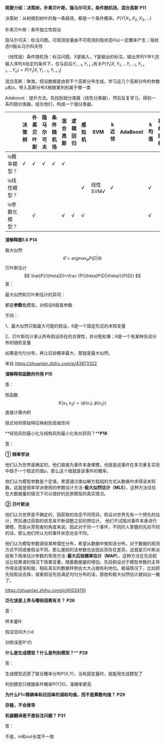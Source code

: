 **简要介绍：决策树，朴素贝叶斯，隐马尔可夫，条件随机场，混合高斯** **P11**

决策树：从树根到树叶的每一条路径，都是一个条件概率。$P(Y|X_1,X_2,X_3,...)$

朴素贝叶斯：条件独立性假设

隐马尔可夫：标注问题。可观测变量由不可观测的隐状态H以一定概率产生；隐状态H服从马尔科夫性

（线性链）条件随机场：标注问题。X是输入，Y是输出的标注。输出序列Y中$Y_i$在输入序列X给定的条件下，仅与前后$Y_{i-1},Y_{i+1}$有关$P(Y_i|X,Y_1,...Y_{i-1},Y_{i+1},...Y_n)=P(Y_i|X,Y_{i-1},Y_{i+1})$

混合高斯：聚类。假设数据是由若干个高斯分布生成，学习这几个高斯分布的参数μ和σ，带入高斯分布X根据某判别属于哪一类

Adaboost：提升方法。先找到弱分类器（线性分类器），然后反复学习，得到一系列弱分类器，组合他们，构成一个强分类器。

|                | 决策树 | 朴素贝叶斯 | 隐马尔可夫 | 条件随机场 | 混合高斯 | 逻辑回归 | 感知机 | SVM      | k近邻 | AdaBoost | k均值 | 神经网络 |
| -------------- | ------ | ---------- | ---------- | ---------- | -------- | -------- | ------ | -------- | ----- | -------- | ----- | -------- |
| is概率模型？   | √      | √          | √          | √          | √        |          |        |          |       |          |       |          |
| is线性模型？   |        |            |            |            |          |          | √      | 线性SVM√ | √     |          | √     |          |
| is参数化模型？ |        | √          |            |            | √        | √        | √      |          |       |          | √     |          |

 



**请解释图1.6** **P14**

极大似然
$$
\hat\theta=\mathop {argmax}_{\theta}P(D|\theta)
$$
贝叶斯估计
$$
\hat{P}(\theta|D)=\frac {P(\theta)P(D|\theta)}{P(D)}
$$
答：

最大似然和贝叶斯估计的异同：

都是**参数化**模型，对假设θ就是参数

不同：

1、最大似然只取最大可能的假设，θ是一个固定形式的未知变量

2、贝叶斯估计承认所有假设存在的合理性，并分配权重；θ是一个有某种先验分布的随机变量

如果是均匀分布，再让后验概率最大，那就是最大似然。

来自 <https://zhuanlan.zhihu.com/p/43873322> 





**请解释核函数的作用** **P15**

答：

核函数
$$
K(x_1,x_2)=\langle\phi(x_1),\phi(x_2)\rangle
$$
直接计算内积

隐式地将原始特征映射到高维空间

 



**经验风险最小化与结构风险最小化有何异同？****P18**

答：

 **① 频率学派**

他们认为世界是确定的。他们直接为事件本身建模，也就是说事件在多次重复实验中趋于一个稳定的值p，那么这个值就是该事件的概率。

他们认为模型参数是个定值，希望通过类似解方程组的方式从数据中求得该未知数。这就是频率学派使用的参数估计方法-**极大似然估计（MLE）**，这种方法往往在大数据量的情况下可以很好的还原模型的真实情况。

**② 贝叶斯派**

他们认为世界是不确定的，因获取的信息不同而异。假设对世界先有一个预先的估计，然后通过获取的信息来不断调整之前的预估计。 他们不试图对事件本身进行建模，而是从旁观者的角度来说。因此对于同一个事件，不同的人掌握的先验不同的话，那么他们所认为的事件状态也会不同。

他们认为模型参数源自某种潜在分布，希望从数据中推知该分布。对于数据的观测方式不同或者假设不同，那么推知的该参数也会因此而存在差异。这就是贝叶斯派视角下用来估计参数的常用方法-**最大后验概率估计（MAP）**，这种方法在先验假设比较靠谱的情况下效果显著，随着数据量的增加，先验假设对于模型参数的主导作用会逐渐削弱，相反真实的数据样例会大大占据有利地位。极端情况下，比如把先验假设去掉，或者假设先验满足均匀分布的话，那她和极大似然估计就如出一辙了。

https://zhuanlan.zhihu.com/p/40024110





**泛化误差上界与哪些因素有关？** **P26**

答：

样本量N

假设空间大小d

训练误差R^(f)

 



**什么是生成模型？什么是判别模型？**** **P28**

答：

生成模型还原了联合概率分布P(X,Y)，当有因变量时，就能用生成模型了

判别模型只根据条件概率P(Y|X)，准确率更高





**为什么F1=精确率和召回率的调和均值，而不是算数均值？** **P29**

**存疑，不会推导**





**机器翻译是不是标注问题？** **P31**

答：

不是，in和out长度不一致



 